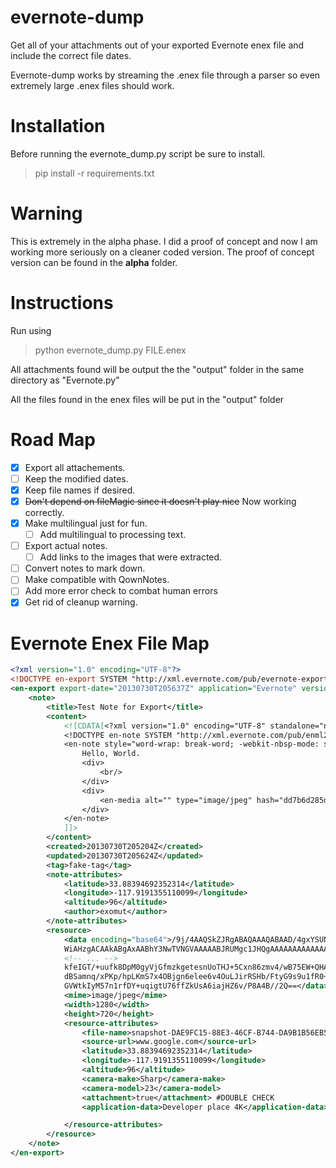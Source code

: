 # evernote-dump

Get all of your attachments out of your exported Evernote enex file and include the correct file dates.

Evernote-dump works by streaming the .enex file through a parser so even extremely large .enex files should work.

# Installation

Before running the evernote_dump.py script be sure to install.

> pip install -r requirements.txt

# Warning

This is extremely in the alpha phase. I did a proof of concept and now I am working more seriously on a cleaner coded version. The proof of concept version can be found in the **alpha** folder.

# Instructions

Run using

> python evernote_dump.py FILE.enex

All attachments found will be output the the "output" folder in the same directory as "Evernote.py"

All the files found in the enex files will be put in the "output" folder

# Road Map

- [x] Export all attachements.
- [ ] Keep the modified dates.
- [x] Keep file names if desired.
- [x] ~~Don't depend on fileMagic since it doesn't play nice~~ Now working correctly.
- [x] Make multilingual just for fun.
    - [ ] Add multilingual to processing text.
- [ ] Export actual notes.
  - [ ] Add links to the images that were extracted.
- [ ] Convert notes to mark down.
- [ ] Make compatible with QownNotes.
- [ ] Add more error check to combat human errors
- [x] Get rid of cleanup warning.

# Evernote Enex File Map

```xml
<?xml version="1.0" encoding="UTF-8"?>
<!DOCTYPE en-export SYSTEM "http://xml.evernote.com/pub/evernote-export3.dtd">
<en-export export-date="20130730T205637Z" application="Evernote" version="Evernote Mac">
    <note>
        <title>Test Note for Export</title>
        <content>
            <![CDATA[<?xml version="1.0" encoding="UTF-8" standalone="no"?>
            <!DOCTYPE en-note SYSTEM "http://xml.evernote.com/pub/enml2.dtd">
            <en-note style="word-wrap: break-word; -webkit-nbsp-mode: space; -webkit-line-break: after-white-space;">
                Hello, World.
                <div>
                    <br/>
                </div>
                <div>
                    <en-media alt="" type="image/jpeg" hash="dd7b6d285d09ec054e8cd6a3814ce093"/>
                </div>
            </en-note>
            ]]>
        </content>
        <created>20130730T205204Z</created>
        <updated>20130730T205624Z</updated>
        <tag>fake-tag</tag>
        <note-attributes>
            <latitude>33.88394692352314</latitude>
            <longitude>-117.9191355110099</longitude>
            <altitude>96</altitude>
            <author>exomut</author>
        </note-attributes>
        <resource>
            <data encoding="base64">/9j/4AAQSkZJRgABAQAAAQABAAD/4gxYSUNDX1BST0ZJTEUAAQEAAAxITGlubwIQAABtbnRyUkdCIFhZ
            WiAHzgACAAkABgAxAABhY3NwTVNGVAAAAABJRUMgc1JHQgAAAAAAAAAAAAAAAAAA9tYAAQAAAADTLUhQ
            <!-- ... -->
            kfeIGT/+uufk8DpM0gyVjGfmzkgetesnUoTHJ+5Cxn86zmv4/wB75EW+QHAPUH/P9Ky+s1rtrr/wfvOm
            dBSamnq/xPKp/hpLKmS7x4OBjgn6elee6v4OuLJirRSHb/FtyG9s9u1fR0+oTiIRvGq7W4bpisfUGk1C
            GVWtkIyM57n1rfDY+uqigtU76ffZkUsA6iajHZ6v/P8A4B//2Q==</data>
            <mime>image/jpeg</mime>
            <width>1280</width>
            <height>720</height>
            <resource-attributes>
                <file-name>snapshot-DAE9FC15-88E3-46CF-B744-DA9B1B56EB57.jpg</file-name>
				<source-url>www.google.com</source-url>
            	<latitude>33.88394692352314</latitude>
            	<longitude>-117.9191355110099</longitude>
            	<altitude>96</altitude>
				<camera-make>Sharp</camera-make>
				<camera-model>23</camera-model>
				<attachment>true</attachment> #DOUBLE CHECK
				<application-data>Developer place 4K</application-data>

            </resource-attributes>
        </resource>
    </note>
</en-export>
```
